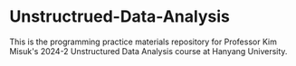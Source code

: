 # Unstructrued-Data-Analysis
This is the programming practice materials repository for Professor Kim Misuk's 2024-2 Unstructured Data Analysis course at Hanyang University.
